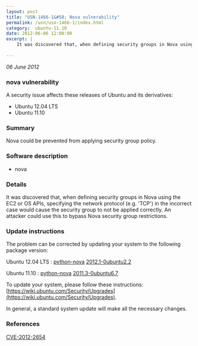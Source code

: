 ```yaml
---
layout: post
title: "USN-1466-1&#58; Nova vulnerability"
permalink: /usn/usn-1466-1/index.html
category:  ubuntu-11.10
date: 2012-06-06 12:00:00
excerpt: |
    It was discovered that, when defining security groups in Nova using the EC2 or OS APIs, specifying the network protocol (e.g. &#39;TCP&#39;) in the incorrect case would cause the security group to not be applied correctly. An attacker could use this to bypass Nova security group restrictions. 
    
--- 
```

 
 

*06 June 2012*

### nova vulnerability

A security issue affects these releases of Ubuntu and its derivatives:

* Ubuntu 12.04 LTS
* Ubuntu 11.10

### Summary

Nova could be prevented from applying security group policy. 

### Software description

* nova 

### Details

It was discovered that, when defining security groups in Nova using the EC2 or OS APIs, specifying the network protocol (e.g. &#39;TCP&#39;) in the incorrect case would cause the security group to not be applied correctly. An attacker could use this to bypass Nova security group restrictions. 

### Update instructions

The problem can be corrected by updating your system to the following package version:

Ubuntu 12.04 LTS
 : [python-nova](https://launchpad.net/ubuntu/+source/nova) <span> [2012.1-0ubuntu2.2](https://launchpad.net/ubuntu/+source/nova/2012.1-0ubuntu2.2) </span> 

Ubuntu 11.10
 : [python-nova](https://launchpad.net/ubuntu/+source/nova) <span> [2011.3-0ubuntu6.7](https://launchpad.net/ubuntu/+source/nova/2011.3-0ubuntu6.7) </span> 

To update your system, please follow these instructions: [https://wiki.ubuntu.com/Security/Upgrades](https://wiki.ubuntu.com/Security/Upgrades).

In general, a standard system update will make all the necessary changes. 

### References

 
 [CVE-2012-2654](http://people.ubuntu.com/~ubuntu-security/cve/CVE-2012-2654)
 

